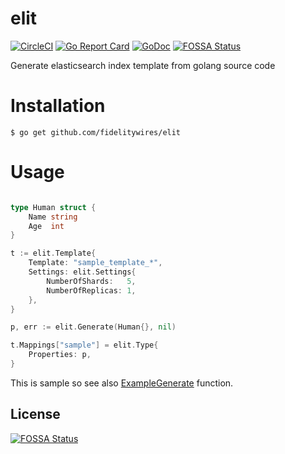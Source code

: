# elit
[![CircleCI](https://circleci.com/gh/FidelityWires/elit.svg?style=shield&circle-token=404a3db148e2ff6d7047b60c628f69b1e97d8077)](https://circleci.com/gh/FidelityWires/elit) [![Go Report Card](https://goreportcard.com/badge/github.com/fidelitywires/elit)](https://goreportcard.com/report/github.com/fidelitywires/elit) [![GoDoc](https://godoc.org/github.com/FidelityWires/elit?status.svg)](https://godoc.org/github.com/FidelityWires/elit)
[![FOSSA Status](https://app.fossa.io/api/projects/git%2Bgithub.com%2FFidelityWires%2Felit.svg?type=shield)](https://app.fossa.io/projects/git%2Bgithub.com%2FFidelityWires%2Felit?ref=badge_shield)

Generate elasticsearch index template from golang source code


# Installation

```
$ go get github.com/fidelitywires/elit
```

# Usage

```go

type Human struct {
	Name string
	Age  int
}

t := elit.Template{
	Template: "sample_template_*",
	Settings: elit.Settings{
		NumberOfShards:   5,
		NumberOfReplicas: 1,
	},
}

p, err := elit.Generate(Human{}, nil)

t.Mappings["sample"] = elit.Type{
	Properties: p,
}
```

This is sample so see also [ExampleGenerate](elit_test.go) function.


## License
[![FOSSA Status](https://app.fossa.io/api/projects/git%2Bgithub.com%2FFidelityWires%2Felit.svg?type=large)](https://app.fossa.io/projects/git%2Bgithub.com%2FFidelityWires%2Felit?ref=badge_large)
